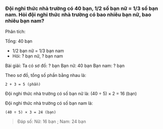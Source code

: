 ### Đội nghi thức nhà trường có 40 bạn, 1/2 số bạn nữ = 1/3 số bạn nam. Hỏi đội nghi thức nhà trường có bao nhiêu bạn nữ, bao nhiêu bạn nam?

Phân tích:

Tổng: 40 bạn

- 1/2 bạn nữ = 1/3 bạn nam
- Hỏi: ? bạn nữ, ? bạn nam

Bài giải:
Ta có sơ đồ:
		? bạn
Bạn nữ: 
				       40 bạn
Bạn nam:
		     ? bạn

Theo sơ đồ, tổng số phần bằng nhau là:

```
2 + 3 = 5 (phần)
```

Đội nghi thức nhà trường có số bạn nữ là:
    	(40 ÷ 5) × 2 = 16 (bạn)

Đội nghi thức nhà trường có số bạn nam là:

```
(40 ÷ 5) × 3 = 24 (bạn)
```

> Đáp số: Nữ: 16 bạn  ;  Nam: 24 bạn
